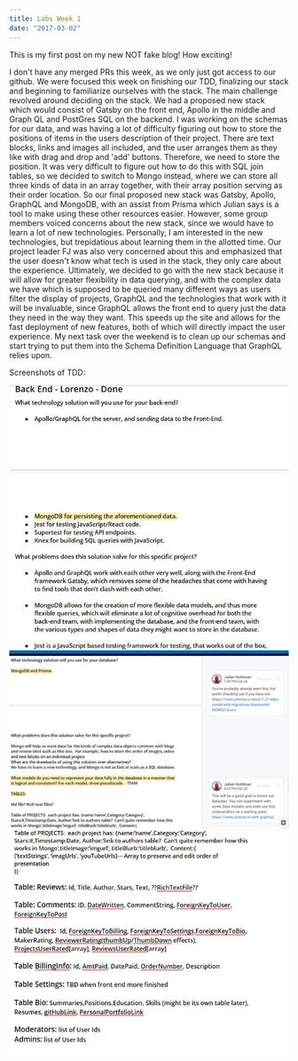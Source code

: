 ```yaml
---
title: Labs Week 1
date: "2017-03-02"
---
```


This is my first post on my new NOT fake blog! How exciting!

I don't have any merged PRs this week, as we only just got access to our github.  We were focused this week on finishing our TDD, finalizing our stack and 
beginning to familiarize ourselves with the stack. The main challenge revolved around deciding on the stack.  We had a proposed new stack which would consist of 
Gatsby on the front end, Apollo in the middle and Graph QL and PostGres SQL on the backend.  I was working on the schemas for our data, and was having a lot of difficulty
figuring out how to store the positions of items in the users description of their project.  There are text blocks, links and images all included, and the user arranges them
as they like with drag and drop and 'add' buttons.  Therefore, we need to store the position.  It was very difficult to figure out how to do this with SQL join tables, so we 
decided to switch to Mongo instead, where we can store all three kinds of data in an array together, with their array position serving as their order location. So our final proposed
new stack was Gatsby, Apollo, GraphQL and MongoDB, with an assist from Prisma which Julian says is a tool to make using these other resources easier.  However, some group members
voiced concerns about the new stack, since we would have to learn a lot of new technologies.  Personally, I am interested in the new technologies, but trepidatious about learning
them in the allotted time.  Our project leader FJ was also very concerned about this and emphasized that the user doesn't know what tech is used in the stack, they only care about
the experience.  Ultimately, we decided to go with the new stack because it will allow for greater flexibility in data querying, and with the complex data we have which is supposed
to be queried many different ways as users filter the display of projects, GraphQL and the technologies that work with it will be invaluable, since GraphQL allows the front end to query just the data they need in the way they want.  This speeds up the site and allows for the fast deployment of new features, both of which will directly impact the user experience.  My next task over the weekend is to clean up our schemas and start trying to put them into the Schema Definition Language that GraphQL relies upon.

Screenshots of TDD:

![tdd screenshot1](../../assets/Capture1.JPG "tdd screenshot1")
![tdd screenshot2](../../assets/Capture2.JPG "tdd screenshot2")
![tdd screenshot3](../../assets/Capture3.jpg "tdd screenshot 3")